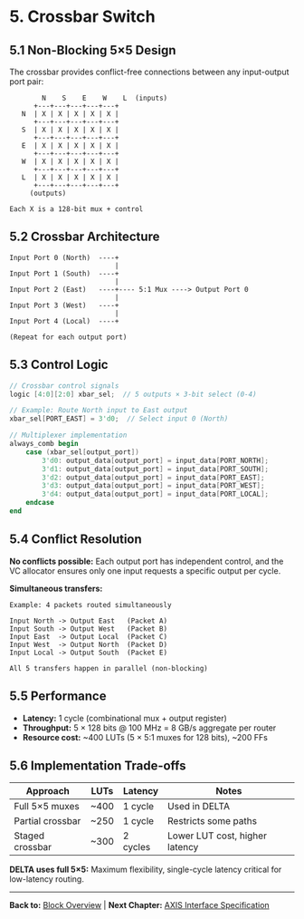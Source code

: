 # 5. Crossbar Switch

## 5.1 Non-Blocking 5×5 Design

The crossbar provides conflict-free connections between any input-output port pair:

```
        N    S    E    W    L  (inputs)
      +---+---+---+---+---+
   N  | X | X | X | X | X |
      +---+---+---+---+---+
   S  | X | X | X | X | X |
      +---+---+---+---+---+
   E  | X | X | X | X | X |
      +---+---+---+---+---+
   W  | X | X | X | X | X |
      +---+---+---+---+---+
   L  | X | X | X | X | X |
      +---+---+---+---+---+
     (outputs)

Each X is a 128-bit mux + control
```

## 5.2 Crossbar Architecture

```
Input Port 0 (North)  ----+
                          |
Input Port 1 (South)  ----+
                          |
Input Port 2 (East)   ----+---- 5:1 Mux ----> Output Port 0
                          |
Input Port 3 (West)   ----+
                          |
Input Port 4 (Local)  ----+

(Repeat for each output port)
```

## 5.3 Control Logic

```verilog
// Crossbar control signals
logic [4:0][2:0] xbar_sel;  // 5 outputs × 3-bit select (0-4)

// Example: Route North input to East output
xbar_sel[PORT_EAST] = 3'd0;  // Select input 0 (North)

// Multiplexer implementation
always_comb begin
    case (xbar_sel[output_port])
        3'd0: output_data[output_port] = input_data[PORT_NORTH];
        3'd1: output_data[output_port] = input_data[PORT_SOUTH];
        3'd2: output_data[output_port] = input_data[PORT_EAST];
        3'd3: output_data[output_port] = input_data[PORT_WEST];
        3'd4: output_data[output_port] = input_data[PORT_LOCAL];
    endcase
end
```

## 5.4 Conflict Resolution

**No conflicts possible:** Each output port has independent control, and the VC allocator ensures only one input requests a specific output per cycle.

**Simultaneous transfers:**

```
Example: 4 packets routed simultaneously

Input North -> Output East   (Packet A)
Input South -> Output West   (Packet B)
Input East  -> Output Local  (Packet C)
Input West  -> Output North  (Packet D)
Input Local -> Output South  (Packet E)

All 5 transfers happen in parallel (non-blocking)
```

## 5.5 Performance

- **Latency:** 1 cycle (combinational mux + output register)
- **Throughput:** 5 × 128 bits @ 100 MHz = 8 GB/s aggregate per router
- **Resource cost:** ~400 LUTs (5 × 5:1 muxes for 128 bits), ~200 FFs

## 5.6 Implementation Trade-offs

| Approach | LUTs | Latency | Notes |
|----------|------|---------|-------|
| Full 5×5 muxes | ~400 | 1 cycle | Used in DELTA |
| Partial crossbar | ~250 | 1 cycle | Restricts some paths |
| Staged crossbar | ~300 | 2 cycles | Lower LUT cost, higher latency |

**DELTA uses full 5×5:** Maximum flexibility, single-cycle latency critical for low-latency routing.

---

**Back to:** [Block Overview](00_block_overview.md) | **Next Chapter:** [AXIS Interface Specification](../ch03_interfaces/01_axis_interface_spec.md)
